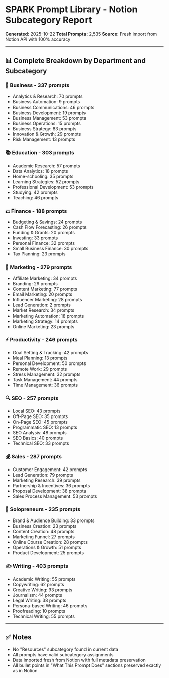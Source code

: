 # SPARK Prompt Library - Notion Subcategory Report
**Generated:** 2025-10-22
**Total Prompts:** 2,535
**Source:** Fresh import from Notion API with 100% accuracy

---

## 📊 Complete Breakdown by Department and Subcategory

### 💼 Business - 337 prompts
- Analytics & Research: 70 prompts
- Business Automation: 9 prompts
- Business Communications: 46 prompts
- Business Development: 19 prompts
- Business Management: 53 prompts
- Business Operations: 15 prompts
- Business Strategy: 83 prompts
- Innovation & Growth: 29 prompts
- Risk Management: 13 prompts

### 📚 Education - 303 prompts
- Academic Research: 57 prompts
- Data Analytics: 18 prompts
- Home-schooling: 35 prompts
- Learning Strategies: 52 prompts
- Professional Development: 53 prompts
- Studying: 42 prompts
- Teaching: 46 prompts

### 💵 Finance - 188 prompts
- Budgeting & Savings: 24 prompts
- Cash Flow Forecasting: 26 prompts
- Funding & Grants: 20 prompts
- Investing: 33 prompts
- Personal Finance: 32 prompts
- Small Business Finance: 30 prompts
- Tax Planning: 23 prompts

### 📢 Marketing - 279 prompts
- Affiliate Marketing: 34 prompts
- Branding: 29 prompts
- Content Marketing: 77 prompts
- Email Marketing: 20 prompts
- Influencer Marketing: 28 prompts
- Lead Generation: 2 prompts
- Market Research: 34 prompts
- Marketing Automation: 18 prompts
- Marketing Strategy: 14 prompts
- Online Marketing: 23 prompts

### ⚡ Productivity - 246 prompts
- Goal Setting & Tracking: 42 prompts
- Meal Planning: 13 prompts
- Personal Development: 50 prompts
- Remote Work: 29 prompts
- Stress Management: 32 prompts
- Task Management: 44 prompts
- Time Management: 36 prompts

### 🔍 SEO - 257 prompts
- Local SEO: 43 prompts
- Off-Page SEO: 35 prompts
- On-Page SEO: 45 prompts
- Programmatic SEO: 13 prompts
- SEO Analysis: 48 prompts
- SEO Basics: 40 prompts
- Technical SEO: 33 prompts

### 💰 Sales - 287 prompts
- Customer Engagement: 42 prompts
- Lead Generation: 79 prompts
- Marketing Research: 39 prompts
- Partnership & Incentives: 36 prompts
- Proposal Development: 38 prompts
- Sales Process Management: 53 prompts

### 🚀 Solopreneurs - 235 prompts
- Brand & Audience Building: 33 prompts
- Business Creation: 23 prompts
- Content Creation: 48 prompts
- Marketing Funnel: 27 prompts
- Online Course Creation: 28 prompts
- Operations & Growth: 51 prompts
- Product Development: 25 prompts

### ✍️ Writing - 403 prompts
- Academic Writing: 55 prompts
- Copywriting: 62 prompts
- Creative Writing: 93 prompts
- Journalism: 44 prompts
- Legal Writing: 38 prompts
- Persona-based Writing: 46 prompts
- Proofreading: 10 prompts
- Technical Writing: 55 prompts

---

## ✅ Notes
- No "Resources" subcategory found in current data
- All prompts have valid subcategory assignments
- Data imported fresh from Notion with full metadata preservation
- All bullet points in "What This Prompt Does" sections preserved exactly as in Notion
